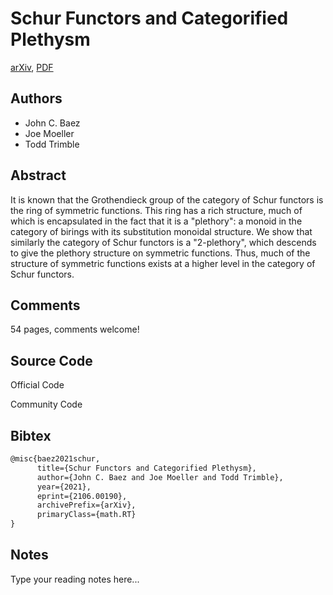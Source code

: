 
# Schur Functors and Categorified Plethysm

[arXiv](https://arxiv.org/abs/2106.0190), [PDF](https://arxiv.org/pdf/2106.0190.pdf)

## Authors

- John C. Baez
- Joe Moeller
- Todd Trimble

## Abstract

It is known that the Grothendieck group of the category of Schur functors is the ring of symmetric functions. This ring has a rich structure, much of which is encapsulated in the fact that it is a "plethory": a monoid in the category of birings with its substitution monoidal structure. We show that similarly the category of Schur functors is a "2-plethory", which descends to give the plethory structure on symmetric functions. Thus, much of the structure of symmetric functions exists at a higher level in the category of Schur functors.

## Comments

54 pages, comments welcome!

## Source Code

Official Code



Community Code



## Bibtex

```tex
@misc{baez2021schur,
      title={Schur Functors and Categorified Plethysm}, 
      author={John C. Baez and Joe Moeller and Todd Trimble},
      year={2021},
      eprint={2106.00190},
      archivePrefix={arXiv},
      primaryClass={math.RT}
}
```

## Notes

Type your reading notes here...


